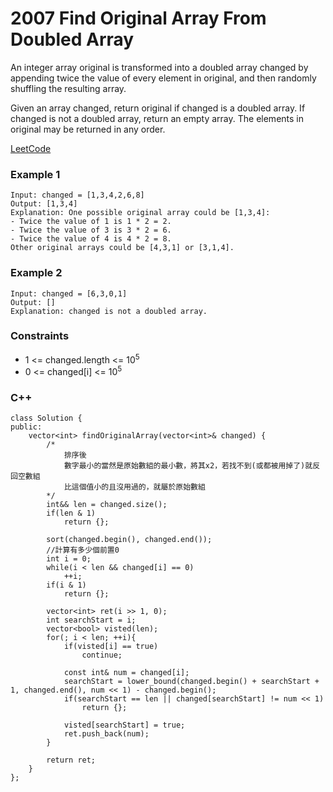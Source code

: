 # 2007 Find Original Array From Doubled Array

An integer array original is transformed into a doubled array changed by appending twice the value of every element in original, and then randomly shuffling the resulting array.

Given an array changed, return original if changed is a doubled array. If changed is not a doubled array, return an empty array. The elements in original may be returned in any order.

[LeetCode](https://leetcode.cn/problems/find-original-array-from-doubled-array/)

### Example 1

```
Input: changed = [1,3,4,2,6,8]
Output: [1,3,4]
Explanation: One possible original array could be [1,3,4]:
- Twice the value of 1 is 1 * 2 = 2.
- Twice the value of 3 is 3 * 2 = 6.
- Twice the value of 4 is 4 * 2 = 8.
Other original arrays could be [4,3,1] or [3,1,4].
```

### Example 2

```
Input: changed = [6,3,0,1]
Output: []
Explanation: changed is not a doubled array.
```

 

### Constraints

* 1 <= changed.length <= 10<sup>5</sup>
* 0 <= changed[i] <= 10<sup>5</sup>


### C++ 

```
class Solution {
public:
    vector<int> findOriginalArray(vector<int>& changed) {
        /*
            排序後
            數字最小的當然是原始數組的最小數，將其x2，若找不到(或都被用掉了)就反回空數組
            比這個值小的且沒用過的，就屬於原始數組
        */        
        int&& len = changed.size();
        if(len & 1)
            return {};

        sort(changed.begin(), changed.end());
        //計算有多少個前置0
        int i = 0;
        while(i < len && changed[i] == 0)
            ++i;
        if(i & 1)
            return {};

        vector<int> ret(i >> 1, 0);
        int searchStart = i;
        vector<bool> visted(len);
        for(; i < len; ++i){
            if(visted[i] == true)
                continue;

            const int& num = changed[i];
            searchStart = lower_bound(changed.begin() + searchStart + 1, changed.end(), num << 1) - changed.begin();
            if(searchStart == len || changed[searchStart] != num << 1)
                return {};

            visted[searchStart] = true;
            ret.push_back(num);
        }

        return ret;
    }
};
```